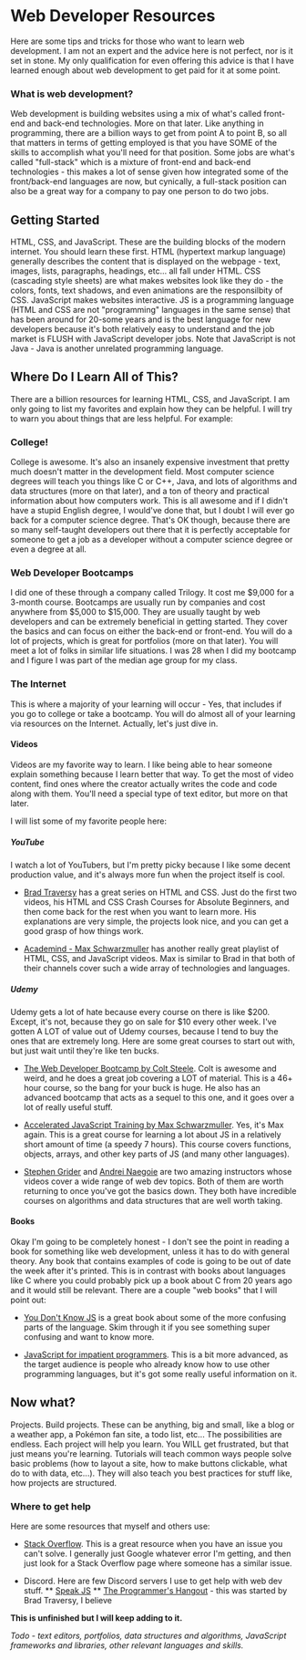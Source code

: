# Web Developer Resources
Here are some tips and tricks for those who want to learn web development. I am not an expert and the advice here is not perfect, nor is
it set in stone. My only qualification for even offering this advice is that I have learned enough about web development to get paid for
it at some point.

### What is web development?
Web development is building websites using a mix of what's called front-end and back-end technologies. More on that later. Like anything
in programming, there are a billion ways to get from point A to point B, so all that matters in terms of getting employed is that you 
have SOME of the skills to accomplish what you'll need for that position. Some jobs are what's called "full-stack" which is a mixture of 
front-end and back-end technologies - this makes a lot of sense given how integrated some of the front/back-end languages are now, but
cynically, a full-stack position can also be a great way for a company to pay one person to do two jobs.

## Getting Started

HTML, CSS, and JavaScript. These are the building blocks of the modern internet. You should learn these first. HTML (hypertext markup
language) generally describes the content that is displayed on the webpage - text, images, lists, paragraphs, headings, etc... all fall 
under HTML. CSS (cascading style sheets) are what makes websites look like they do - the colors, fonts, text shadows, and even 
animations are the responsilbity of CSS. JavaScript makes websites interactive. JS is a programming language (HTML and CSS are not 
"programming" languages in the same sense) that has been around for 20-some years and is the best language for new developers because 
it's both relatively easy to understand and the job market is FLUSH with JavaScript developer jobs. Note that JavaScript is not Java - 
Java is another unrelated programming language.

## Where Do I Learn All of This?
There are a billion resources for learning HTML, CSS, and JavaScript. I am only going to list my favorites and explain how they can be 
helpful. I will try to warn you about things that are less helpful. For example:

### College!
College is awesome. It's also an insanely expensive investment that pretty much doesn't matter in the development field. Most computer 
science degrees will teach you things like C or C++, Java, and lots of algorithms and data structures (more on that later), and a ton of
theory and practical information about how computers work. This is all awesome and if I didn't have a stupid English degree, I would've 
done that, but I doubt I will ever go back for a computer science degree. That's OK though, because there are so many self-taught 
developers out there that it is perfectly acceptable for someone to get a job as a developer without a computer science degree or even a 
degree at all. 

### Web Developer Bootcamps
I did one of these through a company called Trilogy. It cost me $9,000 for a 3-month course. Bootcamps are usually run by companies and 
cost anywhere from $5,000 to $15,000. They are usually taught by web developers and can be extremely beneficial in getting started. They 
cover the basics and can focus on either the back-end or front-end. You will do a lot of projects, which is great for portfolios (more 
on that later). You will meet a lot of folks in similar life situations. I was 28 when I did my bootcamp and I figure I was part of the 
median age group for my class. 

### The Internet
This is where a majority of your learning will occur - Yes, that includes if you go to college or take a bootcamp. You will do almost 
all of your learning via resources on the Internet. Actually, let's just dive in.

#### Videos
Videos are my favorite way to learn. I like being able to hear someone explain something because I learn better that way. To get the 
most of video content, find ones where the creator actually writes the code and code along with them. You'll need a special type of
text editor, but more on that later.

I will list some of my favorite people here:

##### YouTube
I watch a lot of YouTubers, but I'm pretty picky because I like some decent production value, and it's always more fun when the 
project itself is cool. 
* [Brad Traversy](https://www.youtube.com/playlist?list=PLillGF-RfqbZTASqIqdvm1R5mLrQq79CU) has a great series on HTML and CSS. Just 
 do the first two videos, his HTML and CSS Crash Courses for Absolute Beginners, and then come back for the rest when you want to learn 
 more. His explanations are very simple, the projects look nice, and you can get a good grasp of how things work.
 
* [Academind - Max Schwarzmuller](https://www.youtube.com/playlist?list=PL55RiY5tL51rv_vo3TM3Byu71RYchX_l_) has another really great 
 playlist of HTML, CSS, and JavaScript videos. Max is similar to Brad in that both of their channels cover such a wide array of 
 technologies and languages.
 
 ##### Udemy
Udemy gets a lot of hate because every course on there is like $200. Except, it's not, because they go on sale for $10 every other 
 week. I've gotten A LOT of value out of Udemy courses, because I tend to buy the ones that are extremely long. Here are some great 
 courses to start out with, but just wait until they're like ten bucks.
 
* [The Web Developer Bootcamp by Colt Steele](https://www.udemy.com/the-web-developer-bootcamp/). Colt is awesome and weird, and he 
 does a great job covering a LOT of material. This is a 46+ hour course, so the bang for your buck is huge. He also has an advanced
 bootcamp that acts as a sequel to this one, and it goes over a lot of really useful stuff.
 
* [Accelerated JavaScript Training by Max Schwarzmuller](https://www.udemy.com/javascript-bootcamp-2016/). Yes, it's Max again. This
 is a great course for learning a lot about JS in a relatively short amount of time (a speedy 7 hours). This course covers functions,
 objects, arrays, and other key parts of JS (and many other languages).
 
 * [Stephen Grider](https://www.udemy.com/user/sgslo/) and [Andrei Naegoie](https://www.udemy.com/user/andrei-neagoie/) are two amazing
 instructors whose videos cover a wide range of web dev topics. Both of them are worth returning to once you've got the basics down. 
 They both have incredible courses on algorithms and data structures that are well worth taking. 
 
 #### Books
 Okay I'm going to be completely honest - I don't see the point in reading a book for something like web development, unless it has to
 do with general theory. Any book that contains examples of code is going to be out of date the week after it's printed. This is in 
 contrast with books about languages like C where you could probably pick up a book about C from 20 years ago and it would still be 
 relevant. There are a couple "web books" that I will point out:
 
 * [You Don't Know JS](https://github.com/getify/You-Dont-Know-JS) is a great book about some of the more confusing parts of the 
 language. Skim through it if you see something super confusing and want to know more.
 
 * [JavaScript for impatient programmers](http://exploringjs.com/impatient-js/). This is a bit more advanced, as the target audience is 
 people who already know how to use other programming languages, but it's got some really useful information on it.


## Now what?
Projects. Build projects. These can be anything, big and small, like a blog or a weather app, a Pokémon fan site, a todo list, etc... 
The possibilities are endless. Each project will help you learn. You WILL get frustrated, but that just means you're learning. Tutorials 
will teach common ways people solve basic problems (how to layout a site, how to make buttons clickable, what do to with data, etc...). 
They will also teach you best practices for stuff like, how projects are structured.

### Where to get help
Here are some resources that myself and others use: 
* [Stack Overflow](https://stackoverflow.com/). This is a great resource when you have an issue you can't solve. I generally just Google 
whatever error I'm getting, and then just look for a Stack Overflow page where someone has a similar issue.

* Discord. Here are few Discord servers I use to get help with web dev stuff. 
** [Speak JS](https://discord.gg/Xdj4Yz)
** [The Programmer's Hangout](https://discord.me/coding) - this was started by Brad Traversy, I believe

**This is unfinished but I will keep adding to it.**

*Todo - text editors, portfolios, data structures and algorithms, JavaScript frameworks and libraries, other relevant languages and 
skills.*
